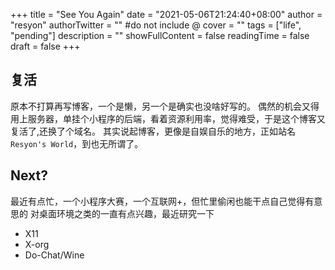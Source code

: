 +++
title = "See You Again"
date = "2021-05-06T21:24:40+08:00"
author = "resyon"
authorTwitter = "" #do not include @
cover = ""
tags = ["life", "pending"]
description = ""
showFullContent = false
readingTime = false
draft = false
+++

## 复活
原本不打算再写博客，一个是懒，另一个是确实也没啥好写的。
偶然的机会又得用上服务器，单挂个小程序的后端，看着资源利用率，觉得难受，于是这个博客又复活了,还换了个域名。
其实说起博客，更像是自娱自乐的地方，正如站名`Resyon's World`，到也无所谓了。

## Next?
最近有点忙，一个小程序大赛，一个互联网+，但忙里偷闲也能干点自己觉得有意思的
对桌面环境之类的一直有点兴趣，最近研究一下
- X11
- X-org 
- Do-Chat/Wine
